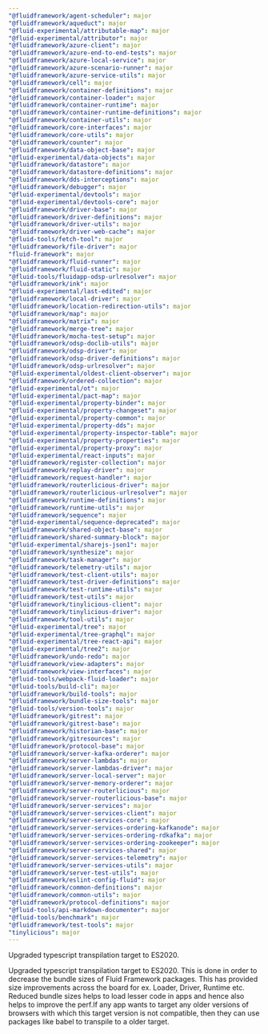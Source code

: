 ```yaml
---
"@fluidframework/agent-scheduler": major
"@fluidframework/aqueduct": major
"@fluid-experimental/attributable-map": major
"@fluid-experimental/attributor": major
"@fluidframework/azure-client": major
"@fluidframework/azure-end-to-end-tests": major
"@fluidframework/azure-local-service": major
"@fluidframework/azure-scenario-runner": major
"@fluidframework/azure-service-utils": major
"@fluidframework/cell": major
"@fluidframework/container-definitions": major
"@fluidframework/container-loader": major
"@fluidframework/container-runtime": major
"@fluidframework/container-runtime-definitions": major
"@fluidframework/container-utils": major
"@fluidframework/core-interfaces": major
"@fluidframework/core-utils": major
"@fluidframework/counter": major
"@fluidframework/data-object-base": major
"@fluid-experimental/data-objects": major
"@fluidframework/datastore": major
"@fluidframework/datastore-definitions": major
"@fluidframework/dds-interceptions": major
"@fluidframework/debugger": major
"@fluid-experimental/devtools": major
"@fluid-experimental/devtools-core": major
"@fluidframework/driver-base": major
"@fluidframework/driver-definitions": major
"@fluidframework/driver-utils": major
"@fluidframework/driver-web-cache": major
"@fluid-tools/fetch-tool": major
"@fluidframework/file-driver": major
"fluid-framework": major
"@fluidframework/fluid-runner": major
"@fluidframework/fluid-static": major
"@fluid-tools/fluidapp-odsp-urlresolver": major
"@fluidframework/ink": major
"@fluid-experimental/last-edited": major
"@fluidframework/local-driver": major
"@fluidframework/location-redirection-utils": major
"@fluidframework/map": major
"@fluidframework/matrix": major
"@fluidframework/merge-tree": major
"@fluidframework/mocha-test-setup": major
"@fluidframework/odsp-doclib-utils": major
"@fluidframework/odsp-driver": major
"@fluidframework/odsp-driver-definitions": major
"@fluidframework/odsp-urlresolver": major
"@fluid-experimental/oldest-client-observer": major
"@fluidframework/ordered-collection": major
"@fluid-experimental/ot": major
"@fluid-experimental/pact-map": major
"@fluid-experimental/property-binder": major
"@fluid-experimental/property-changeset": major
"@fluid-experimental/property-common": major
"@fluid-experimental/property-dds": major
"@fluid-experimental/property-inspector-table": major
"@fluid-experimental/property-properties": major
"@fluid-experimental/property-proxy": major
"@fluid-experimental/react-inputs": major
"@fluidframework/register-collection": major
"@fluidframework/replay-driver": major
"@fluidframework/request-handler": major
"@fluidframework/routerlicious-driver": major
"@fluidframework/routerlicious-urlresolver": major
"@fluidframework/runtime-definitions": major
"@fluidframework/runtime-utils": major
"@fluidframework/sequence": major
"@fluid-experimental/sequence-deprecated": major
"@fluidframework/shared-object-base": major
"@fluidframework/shared-summary-block": major
"@fluid-experimental/sharejs-json1": major
"@fluidframework/synthesize": major
"@fluidframework/task-manager": major
"@fluidframework/telemetry-utils": major
"@fluidframework/test-client-utils": major
"@fluidframework/test-driver-definitions": major
"@fluidframework/test-runtime-utils": major
"@fluidframework/test-utils": major
"@fluidframework/tinylicious-client": major
"@fluidframework/tinylicious-driver": major
"@fluidframework/tool-utils": major
"@fluid-experimental/tree": major
"@fluid-experimental/tree-graphql": major
"@fluid-experimental/tree-react-api": major
"@fluid-experimental/tree2": major
"@fluidframework/undo-redo": major
"@fluidframework/view-adapters": major
"@fluidframework/view-interfaces": major
"@fluid-tools/webpack-fluid-loader": major
"@fluid-tools/build-cli": major
"@fluidframework/build-tools": major
"@fluidframework/bundle-size-tools": major
"@fluid-tools/version-tools": major
"@fluidframework/gitrest": major
"@fluidframework/gitrest-base": major
"@fluidframework/historian-base": major
"@fluidframework/gitresources": major
"@fluidframework/protocol-base": major
"@fluidframework/server-kafka-orderer": major
"@fluidframework/server-lambdas": major
"@fluidframework/server-lambdas-driver": major
"@fluidframework/server-local-server": major
"@fluidframework/server-memory-orderer": major
"@fluidframework/server-routerlicious": major
"@fluidframework/server-routerlicious-base": major
"@fluidframework/server-services": major
"@fluidframework/server-services-client": major
"@fluidframework/server-services-core": major
"@fluidframework/server-services-ordering-kafkanode": major
"@fluidframework/server-services-ordering-rdkafka": major
"@fluidframework/server-services-ordering-zookeeper": major
"@fluidframework/server-services-shared": major
"@fluidframework/server-services-telemetry": major
"@fluidframework/server-services-utils": major
"@fluidframework/server-test-utils": major
"@fluidframework/eslint-config-fluid": major
"@fluidframework/common-definitions": major
"@fluidframework/common-utils": major
"@fluidframework/protocol-definitions": major
"@fluid-tools/api-markdown-documenter": major
"@fluid-tools/benchmark": major
"@fluidframework/test-tools": major
"tinylicious": major
---
```


Upgraded typescript transpilation target to ES2020.

Upgraded typescript transpilation target to ES2020. This is done in order to decrease the bundle sizes of Fluid Framework packages. This has provided size improvements across the board for ex. Loader, Driver, Runtime etc. Reduced bundle sizes helps to load lesser code in apps and hence also helps to improve the perf.If any app wants to target any older versions of browsers with which this target version is not compatible, then they can use packages like babel to transpile to a older target.
